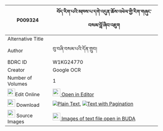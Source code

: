 |P009324|བོད་རིག་པའི་མཁས་པ་དགེ་འདུན་ཆོས་འཕེལ་གྱི་རིག་གཞུང་བསམ་བློ་ཞིབ་འཇུག 
| --- | --- 
|Alternative Title |
|Author| བུ་བཞི་བསམ་པའི་དོན་གྲུབ།
|BDRC ID | W1KG24770
|Creator | Google OCR
|Number of Volumes| 1
|<img width="25" src="https://img.icons8.com/color/25/000000/edit-property.png">Edit Online| [<img width="25" src="https://avatars.githubusercontent.com/u/45091458?s=200&v=4"> Open in Editor](http://editor.openpecha.org/P009324)
|<img width="25" src="https://img.icons8.com/fluent/48/000000/download-2.png"/>  Download | [![](https://img.icons8.com/color/20/000000/txt.png)Plain Text](https://github.com/Openpecha/P009324/releases/download/v1/bo_rigpa_i_khepa_gendun_cho_pe_plain_P009324.zip), [![](https://img.icons8.com/color/20/000000/txt.png)Text with Pagination](https://github.com/Openpecha/P009324/releases/download/v1/bo_rigpa_i_khepa_gendun_cho_pe_pages_P009324.zip)
|<img width="25" src="https://img.icons8.com/plasticine/100/000000/pictures-folder.png"/>  Source Images | [<img width="25" src="https://library.bdrc.io/icons/BUDA-small.svg"> Images of text file open in BUDA](https://library.bdrc.io/show/bdr:W1KG24770)